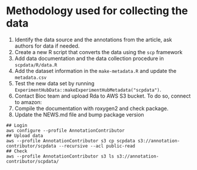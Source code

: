 
# Methodology used for collecting the data


1. Identify the data source and the annotations from the article, ask authors 
   for data if needed. 
2. Create a new R script that converts the data using the `scp` framework
3. Add data documentation and the data collection procedure in 
   `scpdata/R/data.R`
4. Add the dataset information in the `make-metadata.R` and update the 
   `metadata.csv`
5. Test the new data set by running 
  `ExperimentHubData::makeExperimentHubMetadata("scpdata")`. 
6. Contact Bioc team and upload Rda to AWS S3 bucket. To do so, 
   connect to amazon:
7. Compile the documentation with roxygen2 and check package.
8. Update the NEWS.md file and bump package version


```
## Login
aws configure --profile AnnotationContributor
## Upload data
aws --profile AnnotationContributor s3 cp scpdata s3://annotation-contributor/scpdata --recursive --acl public-read
## Check
aws --profile AnnotationContributor s3 ls s3://annotation-contributor/scpdata/
```
